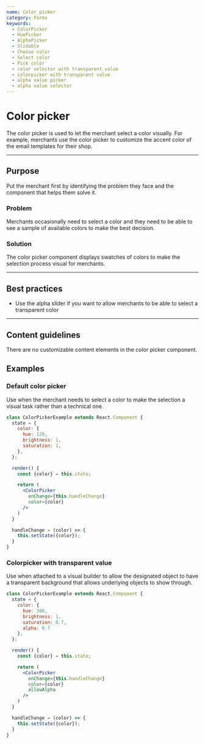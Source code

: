 ```yaml
---
name: Color picker
category: Forms
keywords:
  - ColorPicker
  - HuePicker
  - AlphaPicker
  - Slidable
  - Choose color
  - Select color
  - Pick color
  - color selector with transparent value
  - colorpicker with transparent value
  - alpha value picker
  - alpha value selector
---
```


# Color picker
The color picker is used to let the merchant select a color visually. For
example, merchants use the color picker to customize the accent color of the
email templates for their shop.

---

## Purpose

Put the merchant first by identifying the problem they face and the component that helps them solve it.

### Problem

Merchants occasionally need to select a color and they need to be able to see
a sample of available colors to make the best decision.

### Solution

The color picker component displays swatches of colors to make the selection
process visual for merchants.

---

## Best practices

* Use the alpha slider if you want to allow merchants to be able to select a
transparent color

---

## Content guidelines
There are no customizable content elements in the color picker component.

## Examples

### Default color picker

Use when the merchant needs to select a color to make the selection a visual
task rather than a technical one.

```jsx
class ColorPickerExample extends React.Component {
  state = {
    color: {
      hue: 120,
      brightness: 1,
      saturation: 1,
    },
  };

  render() {
    const {color} = this.state;

    return (
      <ColorPicker
        onChange={this.handleChange}
        color={color}
      />
    )
  }

  handleChange = (color) => {
    this.setState({color});
  }
}
```

### Colorpicker with transparent value

Use when attached to a visual builder to allow the designated object to have a
transparent background that allows underlying objects to show through.

```jsx
class ColorPickerExample extends React.Component {
  state = {
    color: {
      hue: 300,
      brightness: 1,
      saturation: 0.7,
      alpha: 0.7
    },
  };

  render() {
    const {color} = this.state;

    return (
      <ColorPicker
        onChange={this.handleChange}
        color={color}
        allowAlpha
      />
    )
  }

  handleChange = (color) => {
    this.setState({color});
  }
}
```
